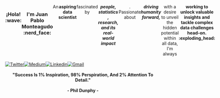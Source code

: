 <div align="center" style="display: flex;">
  <h3> ¡Hola! :wave: <h3/>
  <h3>I'm Juan Pablo Monteagudo :nerd_face:</h3>
  An <b>aspiring data scientist</b> fascinated by <b><i>people, statistics, research, and its real-world impact</i></b>. <br/> Passionate about <b><i>driving humanity forward, </i></b>
  with a desire to unveil the hidden potential within all data, <br /> I'm always <b>working to unlock valuable insights and tackle complex data challenges head-on. :exploding_head: </b> <br/>
  
</div>

<br />

<div align="center" style="display: flex;">
  <a target="_blank" rel="noopener noreferrer" href="https://twitter.com/JuanPab13191152">
    <img alt="Twitter" src="https://img.shields.io/badge/Twitter-1DA1F2?style=for-the-badge&logo=twitter&logoColor=white"/>
  </a>
  <a target="_blank" rel="noopener noreferrer" href="https://medium.com/@jpmonteagudo2014">
    <img alt="Medium" src="https://img.shields.io/badge/Medium-12100E?style=for-the-badge&logo=medium&logoColor=white"/>
  </a>
  <a target="_blank" rel="noopener noreferrer" href="https://www.linkedin.com/in/juan-pablo-jp-monteagudo-71127bab">
    <img alt ="Linkedin" src="https://img.shields.io/badge/LinkedIn-0077B5?style=for-the-badge&logo=linkedin&logoColor=white"/>
  </a>
  <a target="_blank" rel="noopener noreferrer" href="mailto: jpmonteagudo2014@gmail.com">
    <img alt="Gmail" src="https://img.shields.io/badge/Gmail-D14836?style=for-the-badge&logo=gmail&logoColor=white"/>
  </a>
</div>

<br />

<div align="center">
  <b>"Success Is 1% Inspiration, 98% Perspiration, And 2% Attention To Detail."</b> <br /> <br />
  <b>- Phil Dunphy -</b>
</div>
